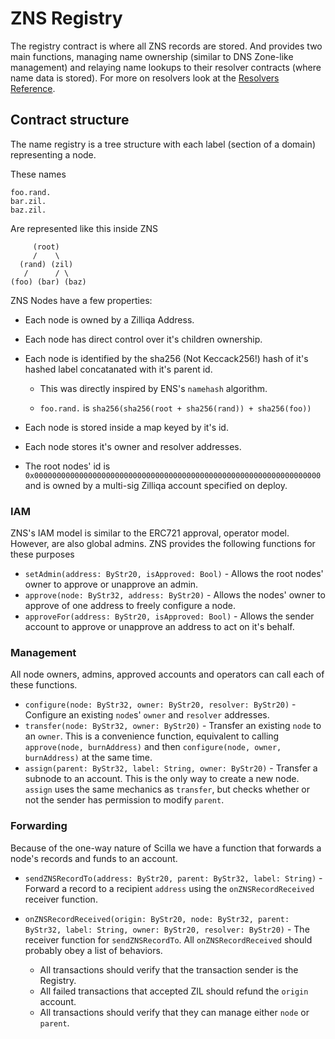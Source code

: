# ZNS Registry

The registry contract is where all ZNS records are stored. And provides two main
functions, managing name ownership (similar to DNS Zone-like management) and
relaying name lookups to their resolver contracts (where name data is stored).
For more on resolvers look at the [Resolvers Reference](./RESOLVERS.md).

## Contract structure

The name registry is a tree structure with each label (section of a domain)
representing a node.

These names

```
foo.rand.
bar.zil.
baz.zil.
```

Are represented like this inside ZNS

```
     (root)
     /    \
  (rand) (zil)
   /      / \
(foo) (bar) (baz)
```

ZNS Nodes have a few properties:

- Each node is owned by a Zilliqa Address.
- Each node has direct control over it's children ownership.
- Each node is identified by the sha256 (Not Keccack256!) hash of it's hashed
  label concatanated with it's parent id.

  - This was directly inspired by ENS's `namehash` algorithm.

  - `foo.rand.` is `sha256(sha256(root + sha256(rand)) + sha256(foo))`

- Each node is stored inside a map keyed by it's id.
- Each node stores it's owner and resolver addresses.
- The root nodes' id is
  `0x0000000000000000000000000000000000000000000000000000000000000000` and is
  owned by a multi-sig Zilliqa account specified on deploy.

### IAM

ZNS's IAM model is similar to the ERC721 approval, operator model. However, are
also global admins. ZNS provides the following functions for these purposes

- `setAdmin(address: ByStr20, isApproved: Bool)` - Allows the root nodes' owner
  to approve or unapprove an admin.
- `approve(node: ByStr32, address: ByStr20)` - Allows the nodes' owner to
  approve of one address to freely configure a node.
- `approveFor(address: ByStr20, isApproved: Bool)` - Allows the sender account
  to approve or unapprove an address to act on it's behalf.

### Management

All node owners, admins, approved accounts and operators can call each of these
functions.

- `configure(node: ByStr32, owner: ByStr20, resolver: ByStr20)` - Configure an
  existing `node`s' `owner` and `resolver` addresses.
- `transfer(node: ByStr32, owner: ByStr20)` - Transfer an existing `node` to an
  `owner`. This is a convenience function, equivalent to calling
  `approve(node, burnAddress)` and then `configure(node, owner, burnAddress)` at
  the same time.
- `assign(parent: ByStr32, label: String, owner: ByStr20)` - Transfer a subnode
  to an account. This is the only way to create a new node. `assign` uses the
  same mechanics as `transfer`, but checks whether or not the sender has
  permission to modify `parent`.

### Forwarding

Because of the one-way nature of Scilla we have a function that forwards a
node's records and funds to an account.

- `sendZNSRecordTo(address: ByStr20, parent: ByStr32, label: String)` - Forward
  a record to a recipient `address` using the `onZNSRecordReceived` receiver
  function.

- `onZNSRecordReceived(origin: ByStr20, node: ByStr32, parent: ByStr32, label: String, owner: ByStr20, resolver: ByStr20)` -
  The receiver function for `sendZNSRecordTo`. All `onZNSRecordReceived` should
  probably obey a list of behaviors.

  - All transactions should verify that the transaction sender is the Registry.
  - All failed transactions that accepted ZIL should refund the `origin`
    account.
  - All transactions should verify that they can manage either `node` or
    `parent`.
